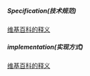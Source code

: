 ##### Specification(技术规范)
[维基百科的释义](https://en.wikipedia.org/wiki/Specification_(technical_standard))

##### implementation(实现方式)
[维基百科的释义](https://en.wikipedia.org/wiki/Implementation)